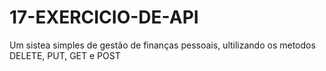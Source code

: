 # 17-EXERCICIO-DE-API
 Um sistea simples de gestão de finanças pessoais, ultilizando os metodos DELETE, PUT, GET e POST

